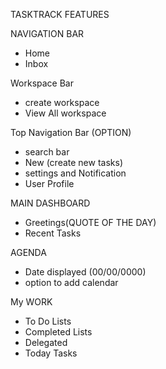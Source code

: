 TASKTRACK FEATURES

NAVIGATION BAR
- Home
- Inbox

Workspace Bar
- create workspace
- View All workspace

Top Navigation Bar (OPTION)
- search bar
- New (create new tasks)
- settings and Notification
- User Profile

MAIN DASHBOARD
- Greetings(QUOTE OF THE DAY)
- Recent Tasks

AGENDA
- Date displayed (00/00/0000)
- option to add calendar

My WORK
- To Do Lists
- Completed Lists
- Delegated
- Today Tasks
